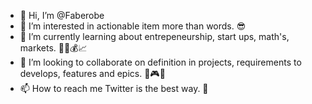 - 👋 Hi, I’m @Faberobe
- 👀 I’m interested in actionable item more than words. 😎
- 🌱 I’m currently learning about entrepeneurship, start ups, math's, markets. 🚀📖💰📈
- 💞️ I’m looking to collaborate on definition in projects, requirements to develops, features and epics. 🥇🎮🤓
- 📫 How to reach me Twitter is the best way. 🔁

<!---
Faberobe/Faberobe is a ✨ special ✨ repository because its `README.md` (this file) appears on your GitHub profile.
You can click the Preview link to take a look at your changes.
--->
